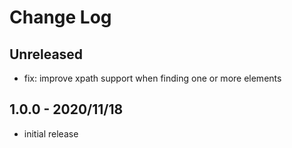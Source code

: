 # Change Log

## Unreleased

- fix: improve xpath support when finding one or more elements

## 1.0.0 - 2020/11/18

- initial release
